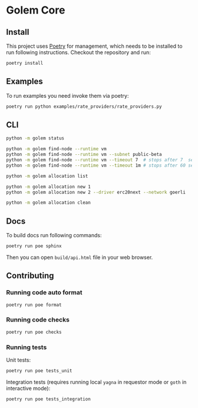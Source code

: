 # Golem Core

## Install

This project uses [Poetry](https://python-poetry.org/) for management, which needs to be installed to run following instructions.
Checkout the repository and run:

```bash
poetry install
```

## Examples

To run examples you need invoke them via poetry:

```bash
poetry run python examples/rate_providers/rate_providers.py
```

## CLI

```bash
python -m golem status

python -m golem find-node --runtime vm
python -m golem find-node --runtime vm --subnet public-beta 
python -m golem find-node --runtime vm --timeout 7  # stops after 7  seconds
python -m golem find-node --runtime vm --timeout 1m # stops after 60 seconds

python -m golem allocation list

python -m golem allocation new 1
python -m golem allocation new 2 --driver erc20next --network goerli

python -m golem allocation clean
```

## Docs

To build docs run following commands:

```bash
poetry run poe sphinx
```

Then you can open `build/api.html` file in your web browser.

## Contributing

### Running code auto format

```bash
poetry run poe format
```

### Running code checks

```bash
poetry run poe checks
```

### Running tests

Unit tests:

```bash
poetry run poe tests_unit
```

Integration tests (requires running local `yagna` in requestor mode or `goth` in interactive mode):

```bash
poetry run poe tests_integration
```
